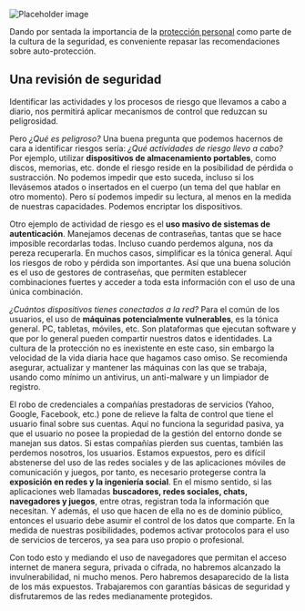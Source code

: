 ![Placeholder image](https://rocmpr.github.io/blog/assets/img/Sec001.jpg "Placeholder image")

Dando por sentada la importancia de la [protección personal](https://rocmpr.github.io/blog/2019-10-28/Desarrollo-Seguro) como parte de la cultura de la seguridad, es conveniente repasar las recomendaciones sobre auto-protección.

## Una revisión de seguridad

Identificar las actividades y los procesos de riesgo que llevamos a cabo a diario, nos permitirá aplicar mecanismos de control que reduzcan su peligrosidad.

Pero _¿Qué es peligroso?_ Una buena pregunta que podemos hacernos de cara a identificar riesgos sería: _¿Qué actividades de riesgo llevo a cabo?_ Por ejemplo, utilizar **dispositivos de almacenamiento portables**, como discos, memorias, etc. donde el riesgo reside en la posibilidad de pérdida o sustracción. No podemos impedir que esto suceda, incluso si los llevásemos atados o insertados en el cuerpo (un tema del que hablar en otro momento). Pero sí podemos impedir su lectura, al menos en la medida de nuestras capacidades. Podemos encriptar los dispositivos.

Otro ejemplo de actividad de riesgo es el **uso masivo de sistemas de autenticación**. Manejamos decenas de contraseñas, tantas que se hace imposible recordarlas todas. Incluso cuando perdemos alguna, nos da pereza recuperarla. En muchos casos, simplificar es la tónica general. Aquí los riesgos de robo y pérdida son importantes. Así que una buena solución es el uso de gestores de contraseñas, que permiten establecer combinaciones fuertes y acceder a toda esta información con el uso de una única combinación.

_¿Cuántos dispositivos tienes conectados a la red?_ Para el común de los usuarios, el uso de **máquinas potencialmente vulnerables**, es la tónica general. PC, tabletas, móviles, etc. Son plataformas que ejecutan software y que por lo general pueden compartir nuestros datos e identidades. La cultura de la protección no es inexistente en este caso, sin embargo la velocidad de la vida diaria hace que hagamos caso omiso. Se recomienda asegurar, actualizar y mantener las máquinas con las que se trabaja, usando como mínimo un antivirus, un anti-malware y un limpiador de registro. 

El robo de credenciales a compañías prestadoras de servicios (Yahoo, Google, Facebook, etc.) pone de relieve la falta de control que tiene el usuario final sobre sus cuentas. Aquí no funciona la seguridad pasiva, ya que el usuario no posee la propiedad de la gestión del entorno donde se manejan sus datos. Si estas compañías pierden sus cuentas, también las perdemos nosotros, los usuarios. Estamos expuestos, pero es difícil abstenerse del uso de las redes sociales y de las aplicaciones móviles de comunicación y juegos, por tanto, es necesario protegerse contra la **exposición en redes y la ingeniería social**. En el mismo sentido, si las aplicaciones web llamadas **buscadores, redes sociales, chats, navegadores y juegos**, entre otras, registran toda la información que necesitan. Y además, el uso que hacen de ella no es de dominio público, entonces el usuario debe asumir el control de los datos que comparte. En la medida de nuestras posibilidades, podemos activar protocolos para el uso de servicios de terceros, ya sea para uso propio o profesional.

Con todo esto y mediando el uso de navegadores que permitan el acceso internet de manera segura, privada o cifrada, no habremos alcanzado la invulnerabilidad, ni mucho menos. Pero habremos desaparecido de la lista de los más expuestos. Trabajaremos con garantías básicas de seguridad y disfrutaremos de las redes medianamente protegidos.

